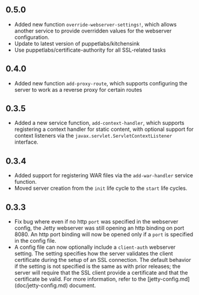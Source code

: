 ## 0.5.0
 * Added new function `override-webserver-settings!`, which allows another
   service to provide overridden values for the webserver configuration.
 * Update to latest version of puppetlabs/kitchensink
 * Use puppetlabs/certificate-authority for all SSL-related tasks

## 0.4.0
 * Added new function `add-proxy-route`, which supports configuring the server to
   work as a reverse proxy for certain routes

## 0.3.5
 * Added a new service function, `add-context-handler`, which supports registering
   a context handler for static content, with optional support for context listeners
   via the `javax.servlet.ServletContextListener` interface.

## 0.3.4
 * Added support for registering WAR files via the `add-war-handler` service function.
 * Moved server creation from the `init` life cycle to the `start` life cycles.

## 0.3.3
 * Fix bug where even if no http `port` was specified in the webserver config,
   the Jetty webserver was still opening an http binding on port 8080.  An
   http port binding will now be opened only if a `port` is specified in the
   config file.
 * A config file can now optionally include a `client-auth` webserver setting.
   The setting specifies how the server validates the client certificate
   during the setup of an SSL connection.  The default behavior if the setting
   is not specified is the same as with prior releases; the server will
   require that the SSL client provide a certificate and that the certificate
   be valid.  For more information, refer to the [jetty-config.md]
   (doc/jetty-config.md) document.
